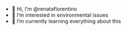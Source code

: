 - 👋 Hi, I’m @renataflorentino
- 👀 I’m interested in environmental issues
- 🌱 I’m currently learning everything about this


<!---
renataflorentino/renataflorentino is a ✨ special ✨ repository because its `README.md` (this file) appears on your GitHub profile.
You can click the Preview link to take a look at your changes.
--->
